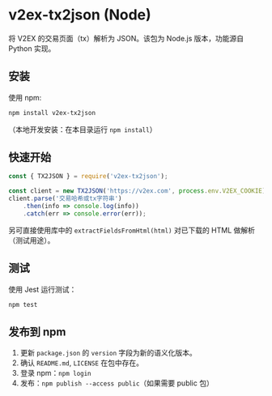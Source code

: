 # v2ex-tx2json (Node)

将 V2EX 的交易页面（tx）解析为 JSON。该包为 Node.js 版本，功能源自 Python 实现。

## 安装

使用 npm:

```bash
npm install v2ex-tx2json
```

（本地开发安装：在本目录运行 `npm install`）

## 快速开始

```js
const { TX2JSON } = require('v2ex-tx2json');

const client = new TX2JSON('https://v2ex.com', process.env.V2EX_COOKIE);
client.parse('交易哈希或tx字符串')
	.then(info => console.log(info))
	.catch(err => console.error(err));
```

另可直接使用库中的 `extractFieldsFromHtml(html)` 对已下载的 HTML 做解析（测试用途）。

## 测试

使用 Jest 运行测试：

```bash
npm test
```

## 发布到 npm

1. 更新 `package.json` 的 `version` 字段为新的语义化版本。
2. 确认 `README.md`, `LICENSE` 在包中存在。
3. 登录 npm：`npm login`
4. 发布：`npm publish --access public`（如果需要 public 包）
